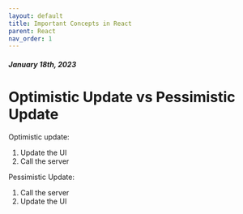 ```yaml
---
layout: default
title: Important Concepts in React
parent: React
nav_order: 1
---
```


#### _January 18th, 2023_

# Optimistic Update vs Pessimistic Update

Optimistic update:

1. Update the UI
2. Call the server

Pessimistic Update:

1. Call the server
2. Update the UI
